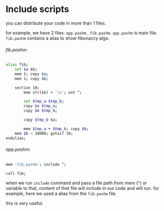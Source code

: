 # Include scripts
you can distribute your code in more than 1 files.

for example, we have 2 files: `app.pashm` , `fib.pashm`.
`app.pashm` is main file. `fib.pashm` contains a alias to show fibonaccy algo.

###### fib.pashm:
```bash
alias fib;
    set $a $b;
    mem 1; copy $a;
    mem 1; copy $b;

    section 10;
        mem str($b) + '\n'; out ^;

        set $tmp_a $tmp_b;
        copy $a $tmp_a;
        copy $b $tmp_b;

        copy $tmp_b $a;

        mem $tmp_a + $tmp_b; copy $b;
    mem $b < 10000; gotoif 10;
endalias;
```

###### app.pashm:
```bash
mem 'fib.pashm'; include ^;

call fib;
```

when we run `include` command and pass a file path from mem (^) or variable to that, content of thet file will include in our code and will run. for example, here we used a alias from the `fib.pashm` file.

this is very useful.
